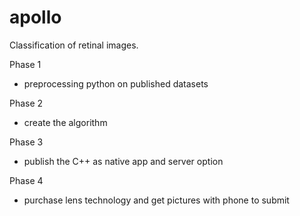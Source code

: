 # apollo
Classification of retinal images.


Phase 1
- preprocessing python on published datasets

Phase 2
- create the algorithm

Phase 3
- publish the C++ as native app and server option

Phase 4
- purchase lens technology and get pictures with phone to submit